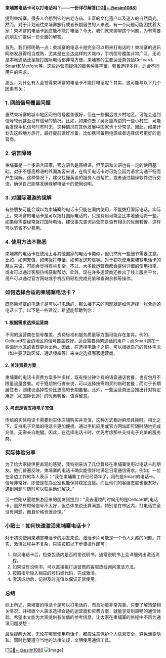 **柬埔寨电话卡可以打电话吗？——一份详尽解答[[TG💪+ @esim1088](https://t.me/s/esim1088)]**

提到柬埔寨，很多人会想到它的古老寺庙、丰富的文化遗产以及迷人的自然风光。然而，对于计划前往柬埔寨旅行或者长期居住的人来说，有一个问题可能困扰着大家：柬埔寨的电话卡到底能不能打电话？今天，我们就来聊聊这个问题，为有需要的朋友们提供一份全面的解答。

首先，我们得明确一点：柬埔寨的电话卡是完全可以用来打电话的！柬埔寨的通讯网络发展得相当成熟，尤其是在金边这样的大城市，手机信号覆盖非常广泛，无论是本地通话还是拨打国际电话都非常方便。柬埔寨的主要运营商包括Cellcard、Smart和Metfone等，这些运营商提供的服务种类丰富，套餐选择多样，适合不同用户的需求。

那么，为什么有人会觉得柬埔寨的电话卡不能打电话呢？其实，这可能与以下几个因素有关：

### 1. **网络信号覆盖问题**
虽然柬埔寨的城市地区网络信号覆盖很好，但在一些偏远或乡村地区，可能会遇到信号较弱甚至没有信号的情况。比如，如果你去了吴哥窟周边的一些小村庄，可能会发现手机信号时有时无。这种情况在其他发展中国家也十分常见，因此，如果计划去这些地方旅行，最好提前做好准备，比如携带备用电源或者选择信号更好的运营商。

### 2. **语言障碍**
柬埔寨是一个多语言国家，官方语言是高棉语，但英语和法语也有一定的使用基础。对于不懂高棉语的外国游客来说，在购买电话卡时可能会因为语言沟通不畅而产生误解。这种情况下，建议找懂英语的服务人员帮忙，或者通过翻译软件进行交流，确保自己能够准确理解电话卡的使用说明。

### 3. **对国际漫游的误解**
有些朋友可能会误以为柬埔寨的电话卡只能在国内使用，不能拨打国际电话。实际上，柬埔寨的电话卡是可以拨打国际电话的，只是费用可能会比本地通话贵一些。如果你需要经常拨打国际电话，建议事先咨询运营商是否有相关的优惠套餐，这样可以节省不少费用。

### 4. **使用方法不熟悉**
柬埔寨的电话卡在使用上与其他国家的电话卡类似，但仍然有一些细节需要注意。比如，如何充值、如何拨打电话、如何发送短信等。对于初次使用柬埔寨电话卡的朋友来说，可能会觉得有些复杂。不过，大多数运营商都会提供详细的使用指南，或者可以通过客服热线获取帮助。此外，现在许多运营商还推出了线上服务平台，用户可以通过官方网站或手机应用轻松完成充值和查询余额等操作。

### 如何选择合适的柬埔寨电话卡？

既然柬埔寨的电话卡是可以打电话的，那么接下来的问题就是如何选择一张合适的电话卡了。以下是一些建议，希望能帮助到你：

#### 1. **根据需求选择运营商**
不同的运营商在信号覆盖、资费标准和服务质量等方面可能存在差异。例如，Cellcard在金边地区的信号覆盖较好，适合需要频繁通话的用户；而Smart则在一些偏远地区的表现更为出色。因此，在选择电话卡之前，可以根据自己的具体需求（如主要活动区域、通话频率等）来决定选择哪家运营商。

#### 2. **关注资费方案**
柬埔寨的电话卡资费方案多种多样，既有按分钟计费的语音通话套餐，也有包月不限量流量套餐。对于短期旅行者来说，可以选择按需购买的临时套餐；而对于长期居住者，则建议选择性价比更高的长期套餐。此外，一些运营商还会推出针对特定用途（如国际长途）的优惠套餐，值得留意。

#### 3. **考虑是否支持电子充值**
传统的实体电话卡需要到实体店铺购买并充值，这种方式相对麻烦且耗时。相比之下，支持电子充值的电话卡更加便捷。通过手机应用或官方网站即可随时随地完成充值，无需亲自跑腿。因此，在选择电话卡时，优先考虑那些支持电子充值的服务商。

### 实际体验分享

为了给大家提供更直观的感受，我特别采访了几位曾经在柬埔寨使用过电话卡的朋友。他们普遍反映，柬埔寨的电话卡确实能很好地满足日常通信需求。例如，一位在金边工作的华人表示：“我在柬埔寨工作已经两年了，用的是Smart的电话卡。信号非常好，即使是在办公室也能保持稳定连接。而且他们的客服态度也很友好，遇到问题时随时可以联系他们解决。”

另一位刚从暹粒旅游回来的朋友则提到：“我去暹粒的时候用的是Cellcard的电话卡，虽然有时候信号不太好，但总体来说还算满意。特别是在市区内，打电话完全没有问题，而且价格也很合理。”

### 小贴士：如何快速激活柬埔寨电话卡？

对于初次使用柬埔寨电话卡的朋友来说，激活卡片可能是一个令人头疼的问题。其实，激活过程并不复杂，只需按照以下步骤操作即可：

1. 购买电话卡后，检查包装内是否附带说明书。通常说明书上会详细列出激活流程。
2. 如果没有说明书，可以直接拨打运营商的客服热线询问激活方法。
3. 按照指示输入相应的号码或代码，完成激活。
4. 激活成功后，记得及时充值以保证正常使用。

### 总结

综上所述，柬埔寨的电话卡是可以打电话的，而且功能非常完善。只要了解清楚相关情况，并根据个人需求选择合适的运营商和资费方案，就能享受到顺畅的通信体验。希望本文能为大家提供有价值的参考信息，让大家在柬埔寨的旅程中不再为通讯问题发愁！

最后提醒大家，无论在哪里使用电话卡，都应注意保护个人信息安全，避免泄露隐私。同时也要遵守当地的法律法规，文明使用通信工具。

[[TG💪+ @esim1088](https://t.me/s/esim1088) ![Image](https://i.postimg.cc/4NQfJmqS/Snipaste-2025-05-13-00-14-12.png)]
